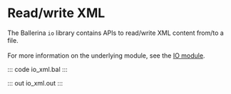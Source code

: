 # Read/write XML

The Ballerina `io` library contains APIs to read/write XML content from/to a file.<br/><br/>
For more information on the underlying module, 
see the [IO module](https://lib.ballerina.io/ballerina/io/latest/).

::: code io_xml.bal :::

::: out io_xml.out :::